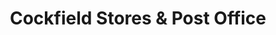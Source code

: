 ---
title: "Cockfield Stores & Post Office"
url: /bury-st-edmunds/cockfield-stores-und-post-office/
shop: Lebensmittel
---